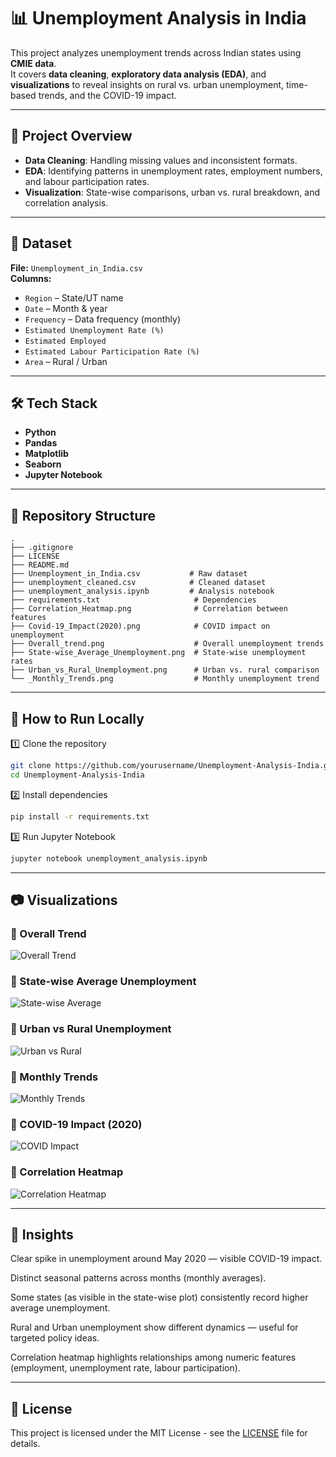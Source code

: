 # 📊 Unemployment Analysis in India  

This project analyzes unemployment trends across Indian states using **CMIE data**.  
It covers **data cleaning**, **exploratory data analysis (EDA)**, and **visualizations** to reveal insights on rural vs. urban unemployment, time-based trends, and the COVID-19 impact.

---

## 📌 Project Overview  
- **Data Cleaning**: Handling missing values and inconsistent formats.  
- **EDA**: Identifying patterns in unemployment rates, employment numbers, and labour participation rates.  
- **Visualization**: State-wise comparisons, urban vs. rural breakdown, and correlation analysis.  

---

## 📂 Dataset  
**File:** `Unemployment_in_India.csv`  
**Columns:**  
- `Region` – State/UT name  
- `Date` – Month & year  
- `Frequency` – Data frequency (monthly)  
- `Estimated Unemployment Rate (%)`  
- `Estimated Employed`  
- `Estimated Labour Participation Rate (%)`  
- `Area` – Rural / Urban  

---

## 🛠 Tech Stack  
- **Python**  
- **Pandas**  
- **Matplotlib**  
- **Seaborn**  
- **Jupyter Notebook**  

---

## 📁 Repository Structure  
```
.
├── .gitignore
├── LICENSE
├── README.md
├── Unemployment_in_India.csv           # Raw dataset
├── unemployment_cleaned.csv            # Cleaned dataset
├── unemployment_analysis.ipynb         # Analysis notebook
├── requirements.txt                     # Dependencies
├── Correlation_Heatmap.png              # Correlation between features
├── Covid-19_Impact(2020).png            # COVID impact on unemployment
├── Overall_trend.png                    # Overall unemployment trends
├── State-wise_Average_Unemployment.png  # State-wise unemployment rates
├── Urban_vs_Rural_Unemployment.png      # Urban vs. rural comparison
└── _Monthly_Trends.png                  # Monthly unemployment trend
```

---

## 🚀 How to Run Locally  
1️⃣ Clone the repository  
```bash
git clone https://github.com/yourusername/Unemployment-Analysis-India.git
cd Unemployment-Analysis-India
```  

2️⃣ Install dependencies  
```bash
pip install -r requirements.txt
```  

3️⃣ Run Jupyter Notebook  
```bash
jupyter notebook unemployment_analysis.ipynb
```  

---

## 📷 Visualizations  

### 🔹 Overall Trend  
![Overall Trend](Overall_trend.png)  

### 🔹 State-wise Average Unemployment  
![State-wise Average](State-wise_Average_Unemployment.png)  

### 🔹 Urban vs Rural Unemployment  
![Urban vs Rural](Urban_vs_Rural_Unemployment.png)  

### 🔹 Monthly Trends  
![Monthly Trends](_Monthly_Trends.png)  

### 🔹 COVID-19 Impact (2020)  
![COVID Impact](Covid-19_Impact(2020).png)  

### 🔹 Correlation Heatmap  
![Correlation Heatmap](Correlation_Heatmap.png)  

---

## 📌 Insights  

Clear spike in unemployment around May 2020 — visible COVID-19 impact.

Distinct seasonal patterns across months (monthly averages).

Some states (as visible in the state-wise plot) consistently record higher average unemployment.

Rural and Urban unemployment show different dynamics — useful for targeted policy ideas.

Correlation heatmap highlights relationships among numeric features (employment, unemployment rate, labour participation).

---

## 📜 License  
This project is licensed under the MIT License - see the [LICENSE](LICENSE) file for details.  

